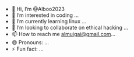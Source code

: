 - 👋 Hi, I’m @Alboo2023
- 👀 I’m interested in coding ...
- 🌱 I’m currently learning linux ...
- 💞️ I’m looking to collaborate on ethical hacking ...
- 📫 How to reach me almuigai@gmail.com...
- 😄 Pronouns: ...
- ⚡ Fun fact: ...

<!---
Alboo2023/Alboo2023 is a ✨ special ✨ repository because its `README.md` (this file) appears on your GitHub profile.
You can click the Preview link to take a look at your changes.
--->
